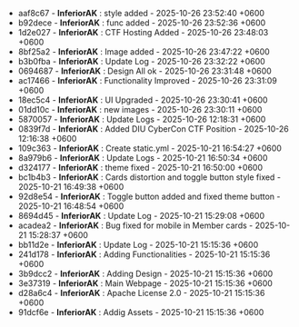 - aaf8c67 - **InferiorAK** : style added - 2025-10-26 23:52:40 +0600
- b92dece - **InferiorAK** : func added - 2025-10-26 23:52:36 +0600
- 1d2e027 - **InferiorAK** : CTF Hosting Added - 2025-10-26 23:48:03 +0600
- 8bf25a2 - **InferiorAK** : Image added - 2025-10-26 23:47:22 +0600
- b3b0fba - **InferiorAK** : Update Log - 2025-10-26 23:32:22 +0600
- 0694687 - **InferiorAK** : Design All ok - 2025-10-26 23:31:48 +0600
- ac17466 - **InferiorAK** : Functionality Improved - 2025-10-26 23:31:09 +0600
- 18ec5c4 - **InferiorAK** : UI Upgraded - 2025-10-26 23:30:41 +0600
- 01dd10c - **InferiorAK** : new images - 2025-10-26 23:30:11 +0600
- 5870057 - **InferiorAK** : Update Logs - 2025-10-26 12:18:31 +0600
- 0839f7d - **InferiorAK** : Added DIU CyberCon CTF Position - 2025-10-26 12:16:38 +0600
- 109c363 - **InferiorAK** : Create static.yml - 2025-10-21 16:54:27 +0600
- 8a979b6 - **InferiorAK** : Update Logs - 2025-10-21 16:50:34 +0600
- d324177 - **InferiorAK** : theme fixed - 2025-10-21 16:50:00 +0600
- bc1b4b3 - **InferiorAK** : Cards distortion and toggle button style fixed - 2025-10-21 16:49:38 +0600
- 92d8e54 - **InferiorAK** : Toggle button added and fixed theme button - 2025-10-21 16:48:54 +0600
- 8694d45 - **InferiorAK** : Update Log - 2025-10-21 15:29:08 +0600
- acadea2 - **InferiorAK** : Bug fixed for mobile in Member cards - 2025-10-21 15:28:37 +0600
- bb11d2e - **InferiorAK** : Update Log - 2025-10-21 15:15:36 +0600
- 241d178 - **InferiorAK** : Adding Functionalities - 2025-10-21 15:15:36 +0600
- 3b9dcc2 - **InferiorAK** : Adding Design - 2025-10-21 15:15:36 +0600
- 3e37319 - **InferiorAK** : Main Webpage - 2025-10-21 15:15:36 +0600
- d28a6c4 - **InferiorAK** : Apache License 2.0 - 2025-10-21 15:15:36 +0600
- 91dcf6e - **InferiorAK** : Addig Assets - 2025-10-21 15:15:36 +0600